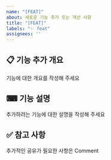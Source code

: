 ```yaml
---
name: "[FEAT]"
about: 새로운 기능 추가 또는 개선 사항
title: "[FEAT]"
labels: "✨ feat"
assignees: ''
---
```


## 📋 기능 추가 개요

기능에 대한 개요를 작성해 주세요

## ⌨ 기능 설명

추가하려는 기능에 대한 설명을 작성해 주세요

## ✅ 참고 사항

추가적인 공유가 필요한 사항은 Comment
